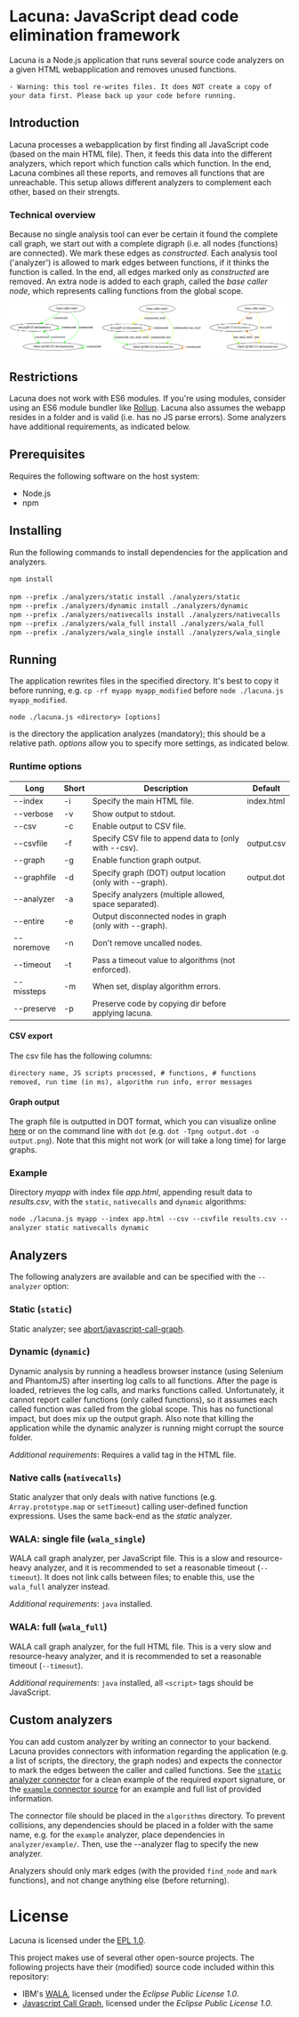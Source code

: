 # Lacuna: JavaScript dead code elimination framework
Lacuna is a Node.js application that runs several source code analyzers on a given HTML webapplication and removes unused functions.
```
- Warning: this tool re-writes files. It does NOT create a copy of your data first. Please back up your code before running.
```





## Introduction
Lacuna processes a webapplication by first finding all JavaScript code (based on the main HTML file). Then, it feeds this data into the different analyzers, which report which function calls which function. In the end, Lacuna combines all these reports, and removes all functions that are unreachable. This setup allows different analyzers to complement each other, based on their strengts.



### Technical overview
Because no single analysis tool can ever be certain it found the complete call graph, we start out with a complete digraph (i.e. all nodes (functions) are connected). We mark these edges as _constructed_. Each analysis tool ('analyzer') is allowed to mark edges between functions, if it thinks the function is called. In the end, all edges marked only as _constructed_ are removed. An extra node is added to each graph, called the _base caller node_, which represents calling functions from the global scope.

![Example function graph](example_graph.png)





## Restrictions
Lacuna does not work with ES6 modules. If you're using modules, consider using an ES6 module bundler like [Rollup](https://github.com/rollup/rollup).
Lacuna also assumes the webapp resides in a folder and is valid (i.e. has no JS parse errors). Some analyzers have additional requirements, as indicated below.





## Prerequisites
Requires the following software on the host system:

+ Node.js
+ npm





## Installing
Run the following commands to install dependencies for the application and analyzers.
```
npm install

npm --prefix ./analyzers/static install ./analyzers/static
npm --prefix ./analyzers/dynamic install ./analyzers/dynamic
npm --prefix ./analyzers/nativecalls install ./analyzers/nativecalls
npm --prefix ./analyzers/wala_full install ./analyzers/wala_full
npm --prefix ./analyzers/wala_single install ./analyzers/wala_single
```





## Running
The application rewrites files in the specified directory. It's best to copy it before running, e.g. `cp -rf myapp myapp_modified` before `node ./lacuna.js myapp_modified`.
```
node ./lacuna.js <directory> [options]
```
_<directory>_ is the directory the application analyzes (mandatory); this should be a relative path. _options_ allow you to specify more settings, as indicated below.


### Runtime options

| Long         | Short | Description                                              | Default             |
|--------------|-------|----------------------------------------------------------|---------------------|
| --index      | -i    | Specify the main HTML file.                              | index.html          |
| --verbose    | -v    | Show output to stdout.                                   |                     |
| --csv        | -c    | Enable output to CSV file.                               |                     |
| --csvfile    | -f    | Specify CSV file to append data to (only with --csv).    | output.csv          |
| --graph      | -g    | Enable function graph output.                            |                     |
| --graphfile  | -d    | Specify graph (DOT) output location (only with --graph). | output.dot          |
| --analyzer   | -a    | Specify analyzers (multiple allowed, space separated).   |                     |
| --entire     | -e    | Output disconnected nodes in graph (only with --graph).  |                     |
| --noremove   | -n    | Don't remove uncalled nodes.                             |                     |
| --timeout    | -t    | Pass a timeout value to algorithms (not enforced).       |                     |
| --missteps   | -m    | When set, display algorithm errors.                      |                     |
| --preserve   | -p    | Preserve code by copying dir before applying lacuna.     |                     |


#### CSV export
The csv file has the following columns:
```
directory name, JS scripts processed, # functions, # functions removed, run time (in ms), algorithm run info, error messages
```

#### Graph output
The graph file is outputted in DOT format, which you can visualize online [here](http://www.webgraphviz.com/) or on the command line with `dot` (e.g. `dot -Tpng output.dot -o output.png`).
Note that this might not work (or will take a long time) for large graphs.



### Example
Directory _myapp_ with index file _app.html_, appending result data to _results.csv_, with the `static`, `nativecalls` and `dynamic` algorithms:
```
node ./lacuna.js myapp --index app.html --csv --csvfile results.csv --analyzer static nativecalls dynamic
```





## Analyzers
The following analyzers are available and can be specified with the `--analyzer` option:


### Static (`static`)
Static analyzer; see [abort/javascript-call-graph](https://github.com/abort/javascript-call-graph/).


### Dynamic (`dynamic`)
Dynamic analysis by running a headless browser instance (using Selenium and PhantomJS) after inserting log calls to all functions. After the page is loaded, retrieves the log calls, and marks functions called.
Unfortunately, it cannot report caller functions (only called functions), so it assumes each called function was called from the global scope. This has no functional impact, but does mix up the output graph.
Also note that killing the application while the dynamic analyzer is running might corrupt the source folder.

*Additional requirements*: Requires a valid <head> tag in the HTML file.



### Native calls (`nativecalls`)
Static analyzer that only deals with native functions (e.g. `Array.prototype.map` or `setTimeout`) calling user-defined function expressions. Uses the same back-end as the _static_ analyzer.



### WALA: single file (`wala_single`)
WALA call graph analyzer, per JavaScript file. This is a slow and resource-heavy analyzer, and it is recommended to set a reasonable timeout (`--timeout`).
It does not link calls between files; to enable this, use the `wala_full` analyzer instead.

*Additional requirements*: `java` installed.



### WALA: full (`wala_full`)
WALA call graph analyzer, for the full HTML file. This is a very slow and resource-heavy analyzer, and it is recommended to set a reasonable timeout (`--timeout`).

*Additional requirements*: `java` installed, all `<script>` tags should be JavaScript.





## Custom analyzers
You can add custom analyzer by writing an connector to your backend. Lacuna provides connectors with information regarding the application (e.g. a list of scripts, the directory, the graph nodes) and expects the connector to mark the edges between the caller and called functions.
See the [`static` analyzer connector](analyzers/static.js) for a clean example of the required export signature, or the [`example` connector source](analyzers/example.js) for an example and full list of provided information.

The connector file should be placed in the `algorithms` directory. To prevent collisions, any dependencies should be placed in a folder with the same name, e.g. for the `example` analyzer, place dependencies in `analyzer/example/`.
Then, use the --analyzer flag to specify the new analyzer.

Analyzers should only mark edges (with the provided `find_node` and `mark` functions), and not change anything else (before returning).





# License
Lacuna is licensed under the [EPL 1.0](epl-v10.html).


This project makes use of several other open-source projects. The following projects have their (modified) source code included within this repository:

+ IBM's [WALA](https://github.com/wala/WALA), licensed under the _Eclipse Public License 1.0_.
+ [Javascript Call Graph](https://github.com/abort/javascript-call-graph/), licensed under the _Eclipse Public License 1.0_.

